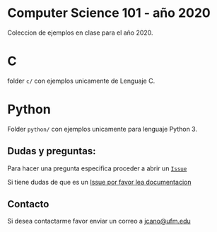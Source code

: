 # Computer Science 101 - año 2020

Coleccion de ejemplos en clase para el año 2020.

# C

folder `c/` con ejemplos unicamente de Lenguaje C.

# Python

Folder `python/` con ejemplos unicamente para lenguaje Python 3.


## Dudas y preguntas:

Para hacer una pregunta especifica proceder a abrir un [`Issue`](https://github.com/cs-ufm/cs101-2020/issues)

Si tiene dudas de que es un [Issue por favor lea documentacion](https://help.github.com/en/github/managing-your-work-on-github/creating-an-issue)


## Contacto

Si desea contactarme favor enviar un correo a 
[jcano@ufm.edu](mailto:jcano@ufm.edu?subject=[CS101-2020]%20Duda%20de%20Curso)

